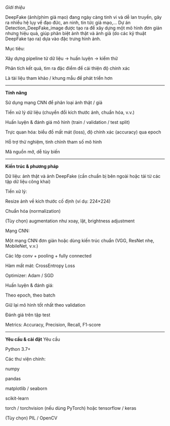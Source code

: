 *Giới thiệu*

DeepFake (ảnh/phim giả mạo) đang ngày càng tinh vi và dễ lan truyền, gây ra nhiều hệ lụy về đạo đức, an ninh, tin tức giả mạo,…
Dự án Detection_DeepFake_image được tạo ra để xây dựng một mô hình đơn giản nhưng hiệu quả, giúp phân biệt ảnh thật và ảnh giả (do các kỹ thuật DeepFake tạo ra) dựa vào đặc trưng hình ảnh.

Mục tiêu:

Xây dựng pipeline từ dữ liệu → huấn luyện → kiểm thử

Phân tích kết quả, tìm ra đặc điểm để cải thiện độ chính xác

Là tài liệu tham khảo / khung mẫu để phát triển hơn

--------------------------------------------------------------------------------------------------------------------------

**Tính năng**

Sử dụng mạng CNN để phân loại ảnh thật / giả

Tiền xử lý dữ liệu (chuyển đổi kích thước ảnh, chuẩn hóa, v.v.)

Huấn luyện & đánh giá mô hình (train / validation / test split)

Trực quan hóa: biểu đồ mất mát (loss), độ chính xác (accuracy) qua epoch

Hỗ trợ thử nghiệm, tinh chỉnh tham số mô hình

Mã nguồn mở, dễ tùy biến

--------------------------------------------------------------------------------------------------------------------------

**Kiến trúc & phương pháp**

Dữ liệu: ảnh thật và ảnh DeepFake (cần chuẩn bị bên ngoài hoặc tải từ các tập dữ liệu công khai)

Tiền xử lý:

Resize ảnh về kích thước cố định (ví dụ: 224×224)

Chuẩn hóa (normalization)

(Tùy chọn) augmentation như xoay, lật, brightness adjustment

Mạng CNN:

Một mạng CNN đơn giản hoặc dùng kiến trúc chuẩn (VGG, ResNet nhẹ, MobileNet, v.v.)

Các lớp conv + pooling + fully connected

Hàm mất mát: CrossEntropy Loss

Optimizer: Adam / SGD

Huấn luyện & đánh giá:

Theo epoch, theo batch

Giữ lại mô hình tốt nhất theo validation

Đánh giá trên tập test

Metrics: Accuracy, Precision, Recall, F1-score

--------------------------------------------------------------------------------------------------------------------------

**Yêu cầu & cài đặt**
Yêu cầu

Python 3.7+

Các thư viện chính:

numpy

pandas

matplotlib / seaborn

scikit-learn

torch / torchvision (nếu dùng PyTorch) hoặc tensorflow / keras

(Tùy chọn) PIL / OpenCV
